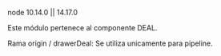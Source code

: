 node 10.14.0 || 14.17.0

Este módulo pertenece al componente DEAL.

Rama origin / drawerDeal: Se utiliza unicamente para pipeline.